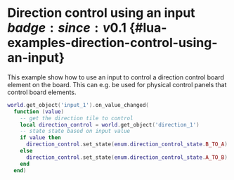 # Direction control using an input $badge:since:v0.1$ {#lua-examples-direction-control-using-an-input}

This example show how to use an input to control a direction control board element on the board. This can e.g. be used for physical control panels that control board elements.

```lua
world.get_object('input_1').on_value_changed(
  function (value)
    -- get the direction tile to control
    local direction_control = world.get_object('direction_1')
    -- state state based on input value
    if value then
      direction_control.set_state(enum.direction_control_state.B_TO_A)
    else
      direction_control.set_state(enum.direction_control_state.A_TO_B)
    end
  end)
```
